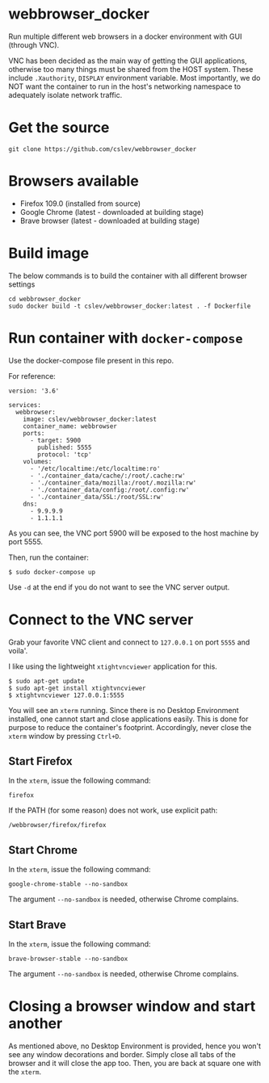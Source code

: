 # webbrowser_docker
Run multiple different web browsers in a docker environment with GUI (through VNC).

VNC has been decided as the main way of getting the GUI applications, otherwise too many things must be shared from the HOST system.
These include `.Xauthority`, `DISPLAY` environment variable.
Most importantly, we do NOT want the container to run in the host's networking namespace to adequately isolate network traffic.

# Get the source
```
git clone https://github.com/cslev/webbrowser_docker
```

# Browsers available
 - Firefox 109.0 (installed from source)
 - Google Chrome (latest - downloaded at building stage)
 - Brave browser (latest - downloaded at building stage)

# Build image
The below commands is to build the container with all different browser settings
```
cd webbrowser_docker
sudo docker build -t cslev/webbrowser_docker:latest . -f Dockerfile
```

# Run container with `docker-compose`
Use the docker-compose file present in this repo.

For reference:
```
version: '3.6'

services:
  webbrowser:
    image: cslev/webbrowser_docker:latest
    container_name: webbrowser
    ports:
      - target: 5900
        published: 5555
        protocol: 'tcp'
    volumes:
      - '/etc/localtime:/etc/localtime:ro'
      - './container_data/cache/:/root/.cache:rw'
      - './container_data/mozilla:/root/.mozilla:rw'
      - './container_data/config:/root/.config:rw'
      - './container_data/SSL:/root/SSL:rw'
    dns:
      - 9.9.9.9
      - 1.1.1.1
```
As you can see, the VNC port 5900 will be exposed to the host machine by port 5555.

Then, run the container:
```
$ sudo docker-compose up
```
Use `-d` at the end if you do not want to see the VNC server output.

# Connect to the VNC server
Grab your favorite VNC client and connect to `127.0.0.1` on port `5555` and voila'.

I like using the lightweight `xtightvncviewer` application for this.
```
$ sudo apt-get update
$ sudo apt-get install xtightvncviewer
$ xtightvncviewer 127.0.0.1:5555
```

You will see an `xterm` running. Since there is no Desktop Environment installed, one cannot start and close applications easily.
This is done for purpose to reduce the container's footprint.
Accordingly, never close the `xterm` window by pressing `Ctrl+D`.

## Start Firefox
In the `xterm`, issue the following command:
```
firefox
```
If the PATH (for some reason) does not work, use explicit path:
```
/webbrowser/firefox/firefox
```

## Start Chrome
In the `xterm`, issue the following command:
```
google-chrome-stable --no-sandbox
```
The argument `--no-sandbox` is needed, otherwise Chrome complains.

## Start Brave
In the `xterm`, issue the following command:
```
brave-browser-stable --no-sandbox
```
The argument `--no-sandbox` is needed, otherwise Chrome complains.


# Closing a browser window and start another
As mentioned above, no Desktop Environment is provided, hence you won't see any window decorations and border. Simply close all tabs of the browser and it will close the app too.
Then, you are back at square one with the `xterm`.


 


